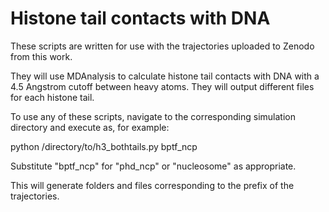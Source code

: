 # Histone tail contacts with DNA

These scripts are written for use with the trajectories uploaded to Zenodo from this work.

They will use MDAnalysis to calculate histone tail contacts with DNA with a 4.5 Angstrom cutoff between heavy atoms. They will output different files for each histone tail.

To use any of these scripts, navigate to the corresponding simulation directory and execute as, for example:

python /directory/to/h3_bothtails.py bptf_ncp

Substitute "bptf_ncp" for "phd_ncp" or "nucleosome" as appropriate.

This will generate folders and files corresponding to the prefix of the trajectories.
